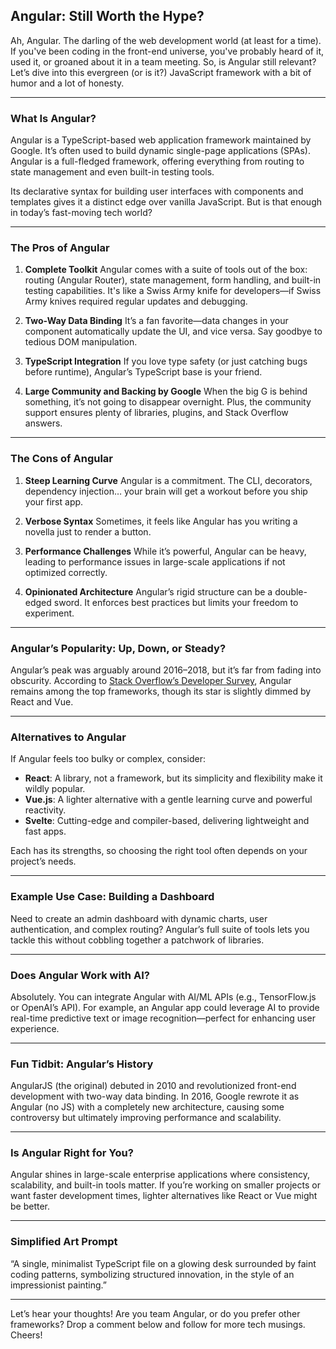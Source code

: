 ## Angular: Still Worth the Hype?

Ah, Angular. The darling of the web development world (at least for a time). If you've been coding in the front-end universe, you've probably heard of it, used it, or groaned about it in a team meeting. So, is Angular still relevant? Let’s dive into this evergreen (or is it?) JavaScript framework with a bit of humor and a lot of honesty.

---

### What Is Angular?
Angular is a TypeScript-based web application framework maintained by Google. It’s often used to build dynamic single-page applications (SPAs). Angular is a full-fledged framework, offering everything from routing to state management and even built-in testing tools.

Its declarative syntax for building user interfaces with components and templates gives it a distinct edge over vanilla JavaScript. But is that enough in today’s fast-moving tech world?

---

### The Pros of Angular

1. **Complete Toolkit**
   Angular comes with a suite of tools out of the box: routing (Angular Router), state management, form handling, and built-in testing capabilities. It's like a Swiss Army knife for developers—if Swiss Army knives required regular updates and debugging.

2. **Two-Way Data Binding**
   It’s a fan favorite—data changes in your component automatically update the UI, and vice versa. Say goodbye to tedious DOM manipulation.

3. **TypeScript Integration**
   If you love type safety (or just catching bugs before runtime), Angular’s TypeScript base is your friend.

4. **Large Community and Backing by Google**
   When the big G is behind something, it’s not going to disappear overnight. Plus, the community support ensures plenty of libraries, plugins, and Stack Overflow answers.

---

### The Cons of Angular

1. **Steep Learning Curve**
   Angular is a commitment. The CLI, decorators, dependency injection… your brain will get a workout before you ship your first app.

2. **Verbose Syntax**
   Sometimes, it feels like Angular has you writing a novella just to render a button.

3. **Performance Challenges**
   While it’s powerful, Angular can be heavy, leading to performance issues in large-scale applications if not optimized correctly.

4. **Opinionated Architecture**
   Angular’s rigid structure can be a double-edged sword. It enforces best practices but limits your freedom to experiment.

---

### Angular’s Popularity: Up, Down, or Steady?
Angular’s peak was arguably around 2016–2018, but it’s far from fading into obscurity. According to [Stack Overflow’s Developer Survey](https://survey.stackoverflow.co/2023/), Angular remains among the top frameworks, though its star is slightly dimmed by React and Vue.

---

### Alternatives to Angular
If Angular feels too bulky or complex, consider:

- **React**: A library, not a framework, but its simplicity and flexibility make it wildly popular.
- **Vue.js**: A lighter alternative with a gentle learning curve and powerful reactivity.
- **Svelte**: Cutting-edge and compiler-based, delivering lightweight and fast apps.

Each has its strengths, so choosing the right tool often depends on your project’s needs.

---

### Example Use Case: Building a Dashboard
Need to create an admin dashboard with dynamic charts, user authentication, and complex routing? Angular’s full suite of tools lets you tackle this without cobbling together a patchwork of libraries.

---

### Does Angular Work with AI?
Absolutely. You can integrate Angular with AI/ML APIs (e.g., TensorFlow.js or OpenAI’s API). For example, an Angular app could leverage AI to provide real-time predictive text or image recognition—perfect for enhancing user experience.

---

### Fun Tidbit: Angular’s History
AngularJS (the original) debuted in 2010 and revolutionized front-end development with two-way data binding. In 2016, Google rewrote it as Angular (no JS) with a completely new architecture, causing some controversy but ultimately improving performance and scalability.

---

### Is Angular Right for You?
Angular shines in large-scale enterprise applications where consistency, scalability, and built-in tools matter. If you’re working on smaller projects or want faster development times, lighter alternatives like React or Vue might be better.

---

### Simplified Art Prompt
“A single, minimalist TypeScript file on a glowing desk surrounded by faint coding patterns, symbolizing structured innovation, in the style of an impressionist painting.”

---

Let’s hear your thoughts! Are you team Angular, or do you prefer other frameworks? Drop a comment below and follow for more tech musings. Cheers!

